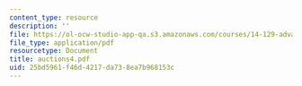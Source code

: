 ```yaml
---
content_type: resource
description: ''
file: https://ol-ocw-studio-app-qa.s3.amazonaws.com/courses/14-129-advanced-contract-theory-spring-2005/25bd5961f46d4217da738ea7b968153c_auctions4.pdf
file_type: application/pdf
resourcetype: Document
title: auctions4.pdf
uid: 25bd5961-f46d-4217-da73-8ea7b968153c
---
```

